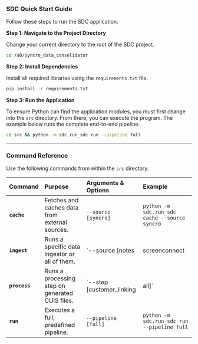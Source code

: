 ### SDC Quick Start Guide


Follow these steps to run the SDC application.


**Step 1: Navigate to the Project Directory**


Change your current directory to the root of the SDC project.


```bash
cd /a0/syncro_data_consolidator
```


**Step 2: Install Dependencies**


Install all required libraries using the `requirements.txt` file.


```bash
pip install -r requirements.txt
```


**Step 3: Run the Application**


To ensure Python can find the application modules, you must first change into the `src` directory. From there, you can execute the program. The example below runs the complete end-to-end pipeline.


```bash
cd src && python -m sdc.run_sdc run --pipeline full
```


---


### Command Reference


Use the following commands from within the `src` directory.


| Command | Purpose | Arguments & Options | Example |
| :--- | :--- | :--- | :--- |
| **`cache`** | Fetches and caches data from external sources. | `--source [syncro]` | `python -m sdc.run_sdc cache --source syncro` |
| **`ingest`** | Runs a specific data ingestor or all of them. | `--source [notes | screenconnect | sillytavern | syncro | all]` | `python -m sdc.run_sdc ingest --source screenconnect` |
| **`process`**| Runs a processing step on generated CUIS files. | `--step [customer_linking | all]` | `python -m sdc.run_sdc process --step customer_linking` |
| **`run`** | Executes a full, predefined pipeline. | `--pipeline [full]` | `python -m sdc.run_sdc run --pipeline full`